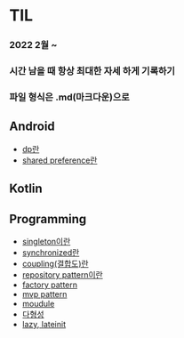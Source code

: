 # TIL

### 2022 2월 ~
### 시간 남을 때 항상 최대한 자세 하게 기록하기
### 파일 형식은 .md(마크다운)으로 

## Android
* [dp란](https://github.com/leehyeonbin/TIL/blob/main/Android/dp(dpi)%EB%9E%80.md)
* [shared preference란](https://github.com/leehyeonbin/TIL/blob/main/Android/shared%20preference%EB%9E%80.md)

## Kotlin


## Programming
* [singleton이란](https://github.com/leehyeonbin/TIL/blob/main/programming/singleton.md)
* [synchronized란](https://github.com/leehyeonbin/TIL/blob/main/programming/synchronized%EB%9E%80.md)
* [coupling(결합도)란](https://github.com/leehyeonbin/TIL/blob/main/programming/coupling(%EA%B2%B0%ED%95%A9%EB%8F%84).md)
* [repository pattern이란](https://github.com/leehyeonbin/TIL/blob/main/programming/repository%20pattern%EC%9D%B4%EB%9E%80.md)
* [factory pattern](https://github.com/leehyeonbin/TIL/blob/main/programming/factory_pattern.md)
* [mvp pattern](https://github.com/leehyeonbin/TIL/blob/main/programming/mvp%20pattern.md)
* [moudule](https://github.com/leehyeonbin/TIL/blob/main/programming/module.md)
* [다형성](https://github.com/leehyeonbin/TIL/blob/main/programming/%EB%8B%A4%ED%98%95%EC%84%B1(Polylmorphism).md)
* [lazy, lateinit](https://github.com/leehyeonbin/TIL/blob/main/kotlin/lazy%2C%20lateinit.md)
